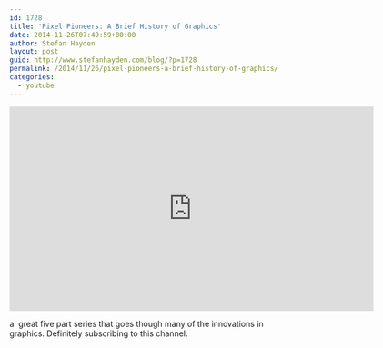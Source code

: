 ```yaml
---
id: 1728
title: 'Pixel Pioneers: A Brief History of Graphics'
date: 2014-11-26T07:49:59+00:00
author: Stefan Hayden
layout: post
guid: http://www.stefanhayden.com/blog/?p=1728
permalink: /2014/11/26/pixel-pioneers-a-brief-history-of-graphics/
categories:
  - youtube
---
```

<iframe id="ytplayer" type="text/html" width="640" height="360"
  src="https://www.youtube.com/embed/watch?v=dzN2pgL0zeg&amp;list=PLOQZmjD6P2HlOoEVKOPaCFvLnjP865X1f&amp;index=1"
  frameborder="0"></iframe>

a  great five part series that goes though many of the innovations in graphics. Definitely subscribing to this channel.
